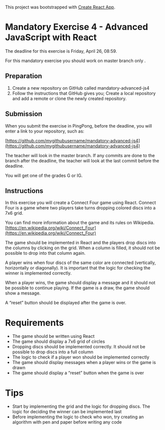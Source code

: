 This project was bootstrapped with [Create React App](https://github.com/facebook/create-react-app).

# Mandatory Exercise 4 - Advanced JavaScript with React
The deadline for this exercise is Friday, April 26, 08:59.

For this mandatory exercise you should work on master branch only
.
## Preparation
1. Create a new repository on GitHub called mandatory-advanced-js4
2. Follow the instructions that GitHub gives you; Create a local repository and add a remote
or clone the newly created repository.
## Submission
When you submit the exercise in PingPong, before the deadline, you will enter a link to your
repository, such as:


[https://github.com/mygithubusername/mandatory-advanced-js4](https://github.com/mygithubusername/mandatory-advanced-js4)

The teacher will look in the master branch. If any commits are done to the branch after the
deadline, the teacher will look at the last commit before the deadline.

You will get one of the grades G or IG.

## Instructions
In this exercise you will create a Connect Four game using React. Connect Four is a game where
two players take turns dropping colored discs into a 7x6 grid.

You can find more information about the game and its rules on Wikipedia.
[https://en.wikipedia.org/wiki/Connect_Four](https://en.wikipedia.org/wiki/Connect_Four)

The game should be implemented in React and the players drop discs into the columns by clicking
on the grid. When a column is filled, it should not be possible to drop into that column again.

A player wins when four discs of the same color are connected (vertically, horizontally or
diagonally). It is important that the logic for checking the winner is implemented correctly.

When a player wins, the game should display a message and it should not be possible to continue
playing. If the game is a draw, the game should show a message.

A “reset” button should be displayed after the game is over.

# Requirements
- The game should be written using React
- The game should display a 7x6 grid of circles
- Dropping discs should be implemented correctly. It should not be possible to drop discs
into a full column
- The logic to check if a player won should be implemented correctly
- The game should display messages when a player wins or the game is drawn
- The game should display a “reset” button when the game is over
# Tips
- Start by implementing the grid and the logic for dropping discs. The logic for deciding the
winner can be implemented last
- Before implementing the logic to check who won, try creating an algorithm with pen and
paper before writing any code